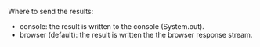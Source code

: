 Where to send the results:

- console: the result is written to the console (System.out).
- browser (default): the result is written the the browser response stream.